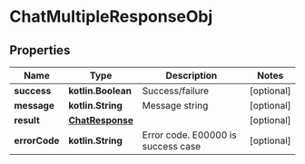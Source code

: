 
# ChatMultipleResponseObj

## Properties
Name | Type | Description | Notes
------------ | ------------- | ------------- | -------------
**success** | **kotlin.Boolean** | Success/failure |  [optional]
**message** | **kotlin.String** | Message string |  [optional]
**result** | [**ChatResponse**](ChatResponse.md) |  |  [optional]
**errorCode** | **kotlin.String** | Error code. E00000 is success case |  [optional]



